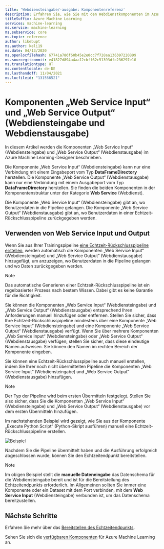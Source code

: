 ```yaml
---
title: 'Webdiensteingabe/-ausgabe: Komponentenreferenz'
description: Erfahren Sie, wie Sie mit den Webdienstkomponenten im Azure Machine Learning-Designer Ein- und Ausgaben verwalten.
titleSuffix: Azure Machine Learning
services: machine-learning
ms.service: machine-learning
ms.subservice: core
ms.topic: reference
author: likebupt
ms.author: keli19
ms.date: 04/13/2020
ms.openlocfilehash: 67741a786f60b45e2e0cc7f728aa136397220899
ms.sourcegitcommit: e41827d894a4aa12cbff62c51393dfc236297e10
ms.translationtype: HT
ms.contentlocale: de-DE
ms.lasthandoff: 11/04/2021
ms.locfileid: "131566521"
---
```

# <a name="web-service-input-and-web-service-output-components"></a>Komponenten „Web Service Input“ und „Web Service Output“ (Webdiensteingabe und Webdienstausgabe)

In diesem Artikel werden die Komponenten „Web Service Input“ (Webdiensteingabe) und „Web Service Output“ (Webdienstausgabe) im Azure Machine Learning-Designer beschrieben.

Die Komponente „Web Service Input“ (Webdiensteingabe) kann nur eine Verbindung mit einem Eingabeport vom Typ **DataFrameDirectory** herstellen. Die Komponente „Web Service Output“ (Webdienstausgabe) kann nur eine Verbindung mit einem Ausgabeport vom Typ **DataFrameDirectory** herstellen. Sie finden die beiden Komponenten in der Komponentenstruktur unter der Kategorie **Web Service** (Webdienst). 

Die Komponente „Web Service Input“ (Webdiensteingabe) gibt an, wo Benutzerdaten in die Pipeline gelangen. Die Komponente „Web Service Output“ (Webdienstausgabe) gibt an, wo Benutzerdaten in einer Echtzeit-Rückschlusspipeline zurückgegeben werden.

## <a name="how-to-use-web-service-input-and-output"></a>Verwenden von Web Service Input und Output

Wenn Sie aus Ihrer Trainingspipeline [eine Echtzeit-Rückschlusspipeline erstellen](../tutorial-designer-automobile-price-deploy.md#create-a-real-time-inference-pipeline), werden automatisch die Komponenten „Web Service Input“ (Webdiensteingabe) und „Web Service Output“ (Webdienstausgabe) hinzugefügt, um anzuzeigen, wo Benutzerdaten in die Pipeline gelangen und wo Daten zurückgegeben werden. 

> [!NOTE]
> Das automatische Generieren einer Echtzeit-Rückschlusspipeline ist ein regelbasierter Prozess nach bestem Wissen. Dabei gibt es keine Garantie für die Richtigkeit. 

Sie können die Komponenten „Web Service Input“ (Webdiensteingabe) und „Web Service Output“ (Webdienstausgabe) entsprechend Ihren Anforderungen manuell hinzufügen oder entfernen. Stellen Sie sicher, dass Ihre Echtzeit-Rückschlusspipeline mindestens über eine Komponente „Web Service Input“ (Webdiensteingabe) und eine Komponente „Web Service Output“ (Webdienstausgabe) verfügt. Wenn Sie über mehrere Komponenten „Web Service Input“ (Webdiensteingabe) oder „Web Service Output“ (Webdienstausgabe) verfügen, stellen Sie sicher, dass diese eindeutige Namen aufweisen. Sie können den Namen im rechten Bereich der Komponente eingeben.

Sie können eine Echtzeit-Rückschlusspipeline auch manuell erstellen, indem Sie Ihrer noch nicht übermittelten Pipeline die Komponenten „Web Service Input“ (Webdiensteingabe) und „Web Service Output“ (Webdienstausgabe) hinzufügen.

> [!NOTE]
> Der Typ der Pipeline wird beim ersten Übermitteln festgelegt. Stellen Sie also sicher, dass Sie die Komponenten „Web Service Input“ (Webdiensteingabe) und „Web Service Output“ (Webdienstausgabe) vor dem ersten Übermitteln hinzufügen.

Im nachstehenden Beispiel wird gezeigt, wie Sie aus der Komponente „Execute Python Script“ (Python-Skript ausführen) manuell eine Echtzeit-Rückschlusspipeline erstellen. 

![Beispiel](media/module/web-service-input-output-example.png)
   
Nachdem Sie die Pipeline übermittelt haben und die Ausführung erfolgreich abgeschlossen wurde, können Sie den Echtzeitendpunkt bereitstellen.
   
> [!NOTE]
>  Im obigen Beispiel stellt die **manuelle Dateneingabe** das Datenschema für die Webdiensteingabe bereit und ist für die Bereitstellung des Echtzeitendpunkts erforderlich. Im Allgemeinen sollten Sie immer eine Komponente oder ein Dataset mit dem Port verbinden, mit dem **Web Service Input** (Webdiensteingabe) verbunden ist, um das Datenschema bereitzustellen.
   
## <a name="next-steps"></a>Nächste Schritte
Erfahren Sie mehr über das [Bereitstellen des Echtzeitendpunkts](../tutorial-designer-automobile-price-deploy.md#deploy-the-real-time-endpoint).

Sehen Sie sich die [verfügbaren Komponenten](component-reference.md) für Azure Machine Learning an.